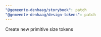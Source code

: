 ```yaml
---
"@gemeente-denhaag/storybook": patch
"@gemeente-denhaag/design-tokens": patch
---
```


Create new primitive size tokens
